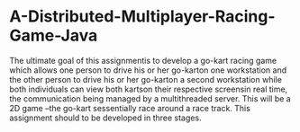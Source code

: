 # A-Distributed-Multiplayer-Racing-Game-Java

The ultimate goal of this assignmentis to develop a go-kart racing game which allows one person to drive his or her go-karton one workstation and the other person to drive his or her go-karton a second workstation while both individuals can view both kartson their respective screensin real time, the communication being managed by a multithreaded server. This will be a 2D game –the go-kart sessentially race around a race track. 
This assignment should to be developed in three stages.
